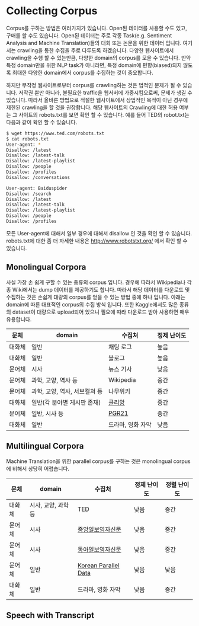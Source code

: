 # Collecting Corpus

Corpus를 구하는 방법은 여러가지가 있습니다. Open된 데이터를 사용할 수도 있고, 구매를 할 수도 있습니다. Open된 데이터는 주로 각종 Task(e.g. Sentiment Analysis and Machine Translation)들의 대회 또는 논문을 위한 데이터 입니다. 여기서는 crawling을 통한 수집을 주로 다루도록 하겠습니다. 다양한 웹사이트에서 crawling을 수행 할 수 있는만큼, 다양한 domain의 corpus를 모을 수 있습니다. 만약 특정 domain만을 위한 NLP task가 아니라면, 특정 domain에 편향(biased)되지 않도록 최대한 다양한 domain에서 corpus를 수집하는 것이 중요합니다.

하지만 무작정 웹사이트로부터 corpus를 crawling하는 것은 법적인 문제가 될 수 있습니다. 저작권 뿐만 아니라, 불필요한 traffic을 웹서버에 가중시킴으로써, 문제가 생길 수 있습니다. 따라서 올바른 방법으로 적절한 웹사이트에서 상업적인 목적이 아닌 경우에 제한된 crawling을 할 것을 권장합니다. 해당 웹사이트의 Crawling에 대한 허용 여부는 그 사이트의 robots.txt를 보면 확인 할 수 있습니다. 예를 들어 TED의 robot.txt는 다음과 같이 확인 할 수 있습니다.

```bash
$ wget https://www.ted.com/robots.txt
$ cat robots.txt
User-agent: *
Disallow: /latest
Disallow: /latest-talk
Disallow: /latest-playlist
Disallow: /people
Disallow: /profiles
Disallow: /conversations

User-agent: Baiduspider
Disallow: /search
Disallow: /latest
Disallow: /latest-talk
Disallow: /latest-playlist
Disallow: /people
Disallow: /profiles
```

모든 User-agent에 대해서 일부 경우에 대해서 disallow 인 것을 확인 할 수 있습니다. robots.txt에 대한 좀 더 자세한 내용은 http://www.robotstxt.org/ 에서 확인 할 수 있습니다.

## Monolingual Corpora

사실 가장 손 쉽게 구할 수 있는 종류의 corpus 입니다. 경우에 따라서 Wikipedia나 각종 Wiki에서는 dump 데이터를 제공하기도 합니다. 따라서 해당 데이터를 다운로드 및 수집하는 것은 손쉽게 대량의 corpus를 얻을 수 있는 방법 중에 하나 입니다. 아래는 domain에 따른 대표적인 corpus의 수집 방식 입니다. 또한 Kaggle에서도 많은 종류의 dataset이 대량으로 upload되어 있으니 필요에 따라 다운로드 받아 사용하면 매우 유용합니다.

|문체|domain|수집처|정제 난이도|
|-|-|-|-|
|대화체|일반|채팅 로그|높음|
|대화체|일반|블로그|높음|
|문어체|시사|뉴스 기사|낮음|
|문어체|과학, 교양, 역사 등|Wikipedia|중간|
|문어체|과학, 교양, 역사, 서브컬쳐 등|나무위키|중간|
|대화체|일반(각 분야별 게시판 존재)|[클리앙](https://www.clien.net/)|중간|
|문어체|일반, 시사 등|[PGR21](https://pgr21.com/)|중간|
|대화체|일반|드라마, 영화 자막|낮음|

## Multilingual Corpora

Machine Translation을 위한 parallel corpus를 구하는 것은 monolingual corpus에 비해서 상당히 어렵습니다.

|문체|domain|수집처|정제 난이도|정렬 난이도|
|-|-|-|-|-|
|대화체|시사, 교양, 과학 등|TED|낮음|중간|
|문어체|시사|[중앙일보영자신문](http://koreajoongangdaily.joins.com/news/list/List.aspx?gCat=060201)|낮음|중간|
|문어체|시사|[동아일보영자신문](http://english.donga.com/)|낮음|중간|
|문어체|일반|[Korean Parallel Data](https://sites.google.com/site/koreanparalleldata/)|낮음|낮음|
|대화체|일반|드라마, 영화 자막|낮음|중간|

## Speech with Transcript